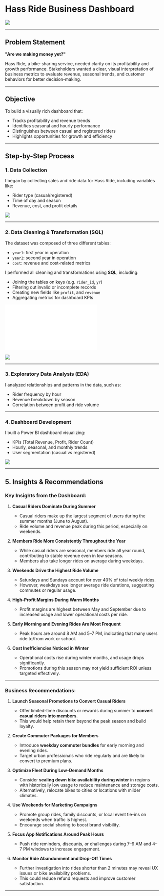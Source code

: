 # Hass Ride Business Dashboard
![](kaggle_to_powerbi.gif)

---

## Problem Statement

**"Are we making money yet?"**

Hass Ride, a bike-sharing service, needed clarity on its profitability and growth performance. Stakeholders wanted a clear, visual interpretation of business metrics to evaluate revenue, seasonal trends, and customer behaviors for better decision-making.

---

## Objective

To build a visually rich dashboard that:

- Tracks profitability and revenue trends
- Identifies seasonal and hourly performance
- Distinguishes between casual and registered riders
- Highlights opportunities for growth and efficiency

---

## Step-by-Step Process

###  1. Data Collection

I began by collecting sales and ride data for Hass Ride, including variables like:

- Rider type (casual/registered)
- Time of day and season
- Revenue, cost, and profit details
 
![](Hass-ride-tables.png)

---

### 2. Data Cleaning & Transformation (SQL)

The dataset was composed of three different tables:

- `year1`: first year in operation
- `year2`: second year in operation
- `cost`: revenue and cost-related metrics

I performed all cleaning and transformations using **SQL**, including:

- Joining the tables on keys (e.g. `rider_id`, `yr`)
- Filtering out invalid or incomplete records
- Creating new fields like  `profit`, and `revenue`
- Aggregating metrics for dashboard KPIs
  
![](hass-ride.sql)

![](Hass-ride-joins.png)


---

###  3. Exploratory Data Analysis (EDA)

I analyzed relationships and patterns in the data, such as:

- Rider frequency by hour
- Revenue breakdown by season
- Correlation between profit and ride volume

---

### 4. Dashboard Development

I built a Power BI dashboard visualizing:

- KPIs (Total Revenue, Profit, Rider Count)
- Hourly, seasonal, and monthly trends
- User segmentation (casual vs registered)

  
![](Hassride-sales-DB.png)

---

## 5. Insights & Recommendations

### Key Insights from the Dashboard:

1. **Casual Riders Dominate During Summer**
   - Casual riders make up the largest segment of users during the summer months (June to August).
   - Ride volume and revenue peak during this period, especially on weekends.

2. **Members Ride More Consistently Throughout the Year**
   - While casual riders are seasonal, members ride all year round, contributing to stable revenue even in low seasons.
   - Members also take longer rides on average during weekdays.

3. **Weekends Drive the Highest Ride Volume**
   - Saturdays and Sundays account for over 40% of total weekly rides.
   - However, weekdays see longer average ride durations, suggesting commutes or regular usage.

4. **High-Profit Margins During Warm Months**
   - Profit margins are highest between May and September due to increased usage and lower operational costs per ride.

5. **Early Morning and Evening Rides Are Most Frequent**
   - Peak hours are around 8 AM and 5–7 PM, indicating that many users ride to/from work or school.

6. **Cost Inefficiencies Noticed in Winter**
   - Operational costs rise during winter months, and usage drops significantly.
   - Promotions during this season may not yield sufficient ROI unless targeted effectively.

---

### Business Recommendations:

1. **Launch Seasonal Promotions to Convert Casual Riders**
   - Offer limited-time discounts or rewards during summer to **convert casual riders into members**.
   - This would help retain them beyond the peak season and build loyalty.

2. **Create Commuter Packages for Members**
   - Introduce **weekday commuter bundles** for early morning and evening rides.
   - Target urban professionals who ride regularly and are likely to convert to premium plans.

3. **Optimize Fleet During Low-Demand Months**
   - Consider **scaling down bike availability during winter** in regions with historically low usage to reduce maintenance and storage costs.
   - Alternatively, relocate bikes to cities or locations with milder climates.

4. **Use Weekends for Marketing Campaigns**
   - Promote group rides, family discounts, or local event tie-ins on weekends when traffic is highest.
   - Encourage social sharing to boost brand visibility.

5. **Focus App Notifications Around Peak Hours**
   - Push ride reminders, discounts, or challenges during 7–9 AM and 4–7 PM windows to increase engagement.

6. **Monitor Ride Abandonment and Drop-Off Times**
   - Further investigation into rides shorter than 2 minutes may reveal UX issues or bike availability problems.
   - This could reduce refund requests and improve customer satisfaction.

---





